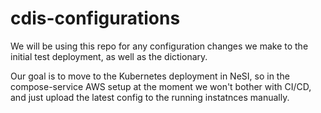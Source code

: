 ﻿# cdis-configurations

We will be using this repo for any configuration changes we make to the initial test deployment, as well as the dictionary.

Our goal is to move to the Kubernetes deployment in NeSI, so in the compose-service AWS setup at the moment we won't bother with CI/CD, and just upload the latest config to the running instatnces manually.
